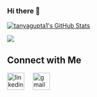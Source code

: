 ### Hi there 👋

<!--
**tanyagupta1/tanyagupta1** is a ✨ _special_ ✨ repository because its `README.md` (this file) appears on your GitHub profile.

Here are some ideas to get you started:

- 🔭 I’m currently working on ...
- 🌱 I’m currently learning ...
- 👯 I’m looking to collaborate on ...
- 🤔 I’m looking for help with ...
- 💬 Ask me about ...
- 📫 How to reach me: ...
- 😄 Pronouns: ...
- ⚡ Fun fact: ...
-->

<a href="https://github.com/tanyagupta1">
  <img align="center" src="https://github-readme-stats.vercel.app/api?username=tanyagupta1&show_icons=true&line_height=27&count_private=true&title_color=ffffff&text_color=c9cacc&icon_color=2bbc8a&bg_color=1d1f21" alt="tanyagupta1's GitHub Stats" />
</a>
<!-- <p>
<a href="https://github.com/tanyagupta1/tanyagupta1">
  <img align="center" src="https://github-readme-stats.vercel.app/api/top-langs/?username=tanyagupta1&title_color=ffffff&text_color=c9cacc&icon_color=2bbc8a&bg_color=1d1f21&langs_count=3" />
  </p> -->
<p>
    <img align="center" src="https://github-readme-streak-stats.herokuapp.com/?user=tanyagupta1&count_private=true&theme=onedark" />
</p>
</a>
<h2>Connect with Me</h2>
<p>
    <a href="https://www.linkedin.com/in/tanya-gupta-9191aa215/"><img
            src="https://img.icons8.com/fluency/48/000000/linkedin.png" alt='linkedin'
            height='40' /></a>&nbsp;&nbsp;&nbsp;&nbsp;
    <a href="mailto:tanya19119@iiitd.ac.in"><img
            src="https://img.icons8.com/color/48/000000/gmail-new.png" alt='gmail'
            height='40'></a>&nbsp;&nbsp;&nbsp;&nbsp;
</p>
